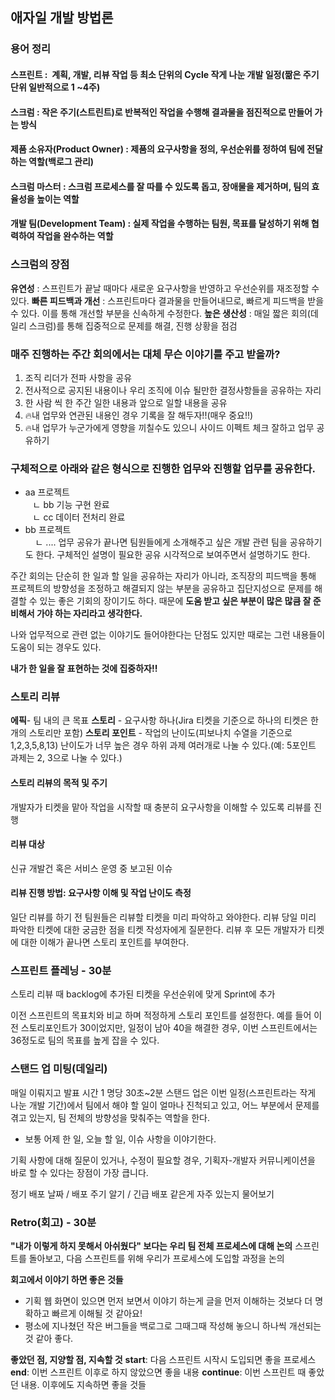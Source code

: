 ## 애자일 개발 방법론
### 용어 정리
#### 스프린트 :  계획, 개발, 리뷰 작업 등 최소 단위의 Cycle 작게 나눈 개발 일정(짦은 주기 단위 일반적으로 1 ~4주)
#### 스크럼 : 작은 주기(스트린트)로 반복적인 작업을 수행해 결과물을 점진적으로 만들어 가는 방식
#### 제품 소유자(Product Owner) : 제품의 요구사항을 정의, 우선순위를 정하여 팀에 전달하는 역할(백로그 관리)
#### 스크럼 마스터 : 스크럼 프로세스를 잘 따를 수 있도록 돕고, 장애물을 제거하며, 팀의 효율성을 높이는 역할
#### 개발 팀(Development Team) : 실제 작업을 수행하는 팀원, 목표를 달성하기 위해 협력하여 작업을 완수하는 역할

### 스크럼의 장점
**유연성** : 스프린트가 끝날 때마다 새로운 요구사항을 반영하고 우선순위를 재조정할 수 있다.
**빠른 피드백과 개선** : 스프린트마다 결과물을 만들어내므로, 빠르게 피드백을 받을 수 있다. 이를 통해  개선할 부분을 신속하게 수정한다.
**높은 생산성** : 매일 짧은 회의(데일리 스크럼)를 통해 집중적으로 문제를 해결, 진행 상황을 점검

### 매주 진행하는 주간 회의에서는 대체 무슨 이야기를 주고 받을까? 
1. 조직 리더가 전파 사항을 공유
2. 전사적으로 공지된 내용이나 우리 조직에 이슈 될만한 결정사항들을 공유하는 자리
3. 한 사람 씩 한 주간 일한 내용과 앞으로 일할 내용을 공유
4. 🔥내 업무와 연관된 내용인 경우 기록을 잘 해두자!!(매우 중요!!)
5. 🔥내 업무가 누군가에게 영향을 끼칠수도 있으니 사이드 이펙트 체크 잘하고 업무 공유하기

### 구체적으로 아래와 같은 형식으로 진행한 업무와 진행할 업무를 공유한다.
- aa 프로젝트  
   ㄴ bb 기능 구현 완료  
   ㄴ cc 데이터 전처리 완료  
- bb 프로젝트  
    ㄴ ....
업무 공유가 끝나면 팀원들에게 소개해주고 싶은 개발 관련 팀을 공유하기도 한다. 구체적인 설명이 필요한 공유 시각적으로 보여주면서 설명하기도 한다.

주간 회의는 단순히 한 일과 할 일을 공유하는 자리가 아니라, 조직장의 피드백을 통해 프로젝트의 방향성을 조정하고 해결되지 않는 부분을 공유하고 집단지성으로 문제를 해결할 수 있는 좋은 기회의 장이기도 하다. 때문에 **도움 받고 싶은 부분이 많은 많큼 잘 준비해서 가야 하는 자리라고 생각한다.**

나와 업무적으로 관련 없는 이야기도 들어야한다는 단점도 있지만 때로는 그런 내용들이 도움이 되는 경우도 있다.

**내가 한 일을 잘 표현하는 것에 집중하자!!**

### 스토리 리뷰
**에픽**- 팀 내의 큰 목표
**스토리** - 요구사항 하나(Jira 티켓을 기준으로 하나의 티켓은 한 개의 스토리만 포함)
**스토리 포인트** - 작업의 난이도(피보나치 수열을 기준으로 1,2,3,5,8,13)
난이도가 너무 높은 경우 하위 과제 여러개로 나눌 수 있다.(예: 5포인트 과제는 2, 3으로 나눌 수 있다.)
#### 스토리 리뷰의 목적 및 주기
개발자가 티켓을 맡아 작업을 시작할 때 충분히 요구사항을 이해할 수 있도록 리뷰를 진행
#### 리뷰 대상
신규 개발건 혹은 서비스 운영 중 보고된 이슈

#### 리뷰 진행 방법: 요구사항 이해 및 작업 난이도 측정
일단 리뷰를 하기 전 팀원들은 리뷰할 티켓을 미리 파악하고 와야한다.
리뷰 당일 미리 파악한 티켓에 대한 궁금한 점을 티켓 작성자에게 질문한다.
리뷰 후 모든 개발자가 티켓에 대한 이해가 끝나면 스토리 포인트를 부여한다.

### 스프린트 플레닝 - 30분
스토리 리뷰 때 backlog에 추가된 티켓을 우선순위에 맞게 Sprint에 추가

이전 스프린트의 목표치와 비교 하며 적정하게 스토리 포인트를 설정한다. 예를 들어 이전 스토리포인트가 30이었지만, 일정이 남아  40을 해결한 경우, 이번 스프린트에서는 36정도로 팀의 목표를 높게 잡을 수 있다.

### 스탠드 업 미팅(데일리)
매일 이뤄지고 발표 시간 1 명당 30초~2분 스탠드 업은 이번 일정(스프린트라는 작게 나눈 개발 기간)에서 팀에서 해야 할 일이 얼마나 진척되고 있고, 어느 부분에서 문제를 겪고 있는지, 팀 전체의 방향성을 맞춰주는 역할을 한다. 
- 보통 어제 한 일, 오늘 할 일, 이슈 사항을 이야기한다.

기획 사항에 대해 질문이 있거나, 수정이 필요할 경우, 기획자-개발자 커뮤니케이션을 바로 할 수 있다는 장점이 가장 큽니다.

정기 배포 날짜 / 배포 주기 알기 / 긴급 배포 같은게 자주 있는지 물어보기

### Retro(회고) - 30분
**"내가 이렇게 하지 못해서 아쉬웠다" 보다는 우리 팀 전체 프로세스에 대해 논의**
스프린트를 돌아보고, 다음 스프린트를 위해 우리가 프로세스에 도입할 과정을 논의

**회고에서 이야기 하면 좋은 것들**
- 기획 웹 화면이 있으면 먼저 보면서 이야기 하는게 글을 먼저 이해하는 것보다 더 명확하고 빠르게 이해될 것 같아요!
- 평소에 지나쳤던 작은 버그들을 백로그로 그때그때 작성해 놓으니 하나씩 개선되는 것 같아 좋다.

**좋았던 점, 지양할 점, 지속할 것**
**start**: 다음 스프린트 시작시 도입되면 좋을 프로세스
**end**: 이번 스프린트 이후로 하지 않았으면 좋을 내용
**continue**: 이번 스프린트 때 좋았던 내용. 이후에도 지속하면 좋을 것들

